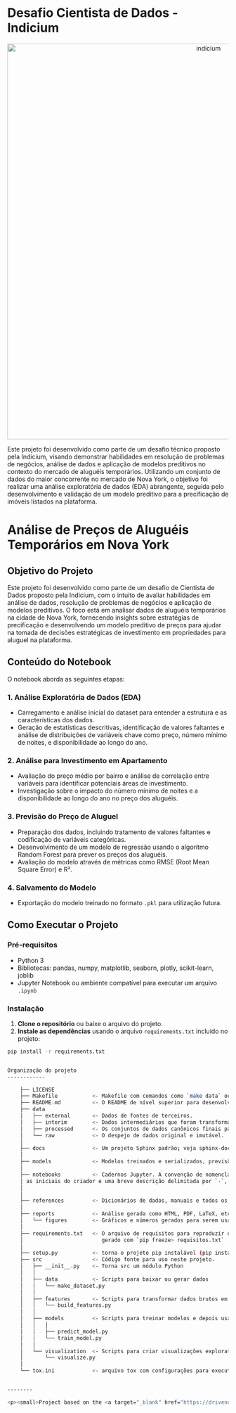 Desafio Cientista de Dados - Indicium
==============================
<p align="center">
<img src="https://github.com/diovani-dupont/Desafio-Cientista-de-Dados-Indicium/assets/109030838/4249fab9-1e09-45c5-852e-bd0c457181f2" alt="indicium" width="900">
</p>

Este projeto foi desenvolvido como parte de um desafio técnico proposto pela Indicium, visando demonstrar habilidades em resolução de problemas de negócios, análise de dados e aplicação de modelos preditivos no contexto do mercado de aluguéis temporários. Utilizando um conjunto de dados do maior concorrente no mercado de Nova York, o objetivo foi realizar uma análise exploratória de dados (EDA) abrangente, seguida pelo desenvolvimento e validação de um modelo preditivo para a precificação de imóveis listados na plataforma.


# Análise de Preços de Aluguéis Temporários em Nova York

## Objetivo do Projeto

Este projeto foi desenvolvido como parte de um desafio de Cientista de Dados proposto pela Indicium, com o intuito de avaliar habilidades em análise de dados, resolução de problemas de negócios e aplicação de modelos preditivos. O foco está em analisar dados de aluguéis temporários na cidade de Nova York, fornecendo insights sobre estratégias de precificação e desenvolvendo um modelo preditivo de preços para ajudar na tomada de decisões estratégicas de investimento em propriedades para aluguel na plataforma.

## Conteúdo do Notebook

O notebook aborda as seguintes etapas:

### 1. Análise Exploratória de Dados (EDA)
- Carregamento e análise inicial do dataset para entender a estrutura e as características dos dados.
- Geração de estatísticas descritivas, identificação de valores faltantes e análise de distribuições de variáveis chave como preço, número mínimo de noites, e disponibilidade ao longo do ano.

### 2. Análise para Investimento em Apartamento
- Avaliação do preço médio por bairro e análise de correlação entre variáveis para identificar potenciais áreas de investimento.
- Investigação sobre o impacto do número mínimo de noites e a disponibilidade ao longo do ano no preço dos aluguéis.

### 3. Previsão do Preço de Aluguel
- Preparação dos dados, incluindo tratamento de valores faltantes e codificação de variáveis categóricas.
- Desenvolvimento de um modelo de regressão usando o algoritmo Random Forest para prever os preços dos aluguéis.
- Avaliação do modelo através de métricas como RMSE (Root Mean Square Error) e R².

### 4. Salvamento do Modelo
- Exportação do modelo treinado no formato `.pkl` para utilização futura.

## Como Executar o Projeto

### Pré-requisitos
- Python 3
- Bibliotecas: pandas, numpy, matplotlib, seaborn, plotly, scikit-learn, joblib
- Jupyter Notebook ou ambiente compatível para executar um arquivo `.ipynb`

### Instalação
1. **Clone o repositório** ou baixe o arquivo do projeto.
2. **Instale as dependências** usando o arquivo `requirements.txt` incluído no projeto:

```bash
pip install -r requirements.txt


Organização do projeto
------------

    ├── LICENSE
    ├── Makefile           <- Makefile com comandos como `make data` ou `make train`
    ├── README.md          <- O README de nível superior para desenvolvedores que usam este projeto.
    ├── data
    │   ├── external       <- Dados de fontes de terceiros.
    │   ├── interim        <- Dados intermediários que foram transformados.
    │   ├── processed      <- Os conjuntos de dados canônicos finais para modelagem.
    │   └── raw            <- O despejo de dados original e imutável.
    │
    ├── docs               <- Um projeto Sphinx padrão; veja sphinx-doc.org para detalhes
    │
    ├── models             <- Modelos treinados e serializados, previsões de modelos ou resumos de modelos
    │
    ├── notebooks          <- Cadernos Jupyter. A convenção de nomenclatura é um número (para ordenação),
    │ as iniciais do criador e uma breve descrição delimitada por `-`, por ex. `1.0-jqp-exploração de dados iniciais`.
    │ 
    │
    ├── references         <- Dicionários de dados, manuais e todos os outros materiais explicativos.
    │
    ├── reports            <- Análise gerada como HTML, PDF, LaTeX, etc.
    │   └── figures        <- Gráficos e números gerados para serem usados em relatórios
    │
    ├── requirements.txt   <- O arquivo de requisitos para reproduzir o ambiente de análise, por exemplo.
    │                         gerado com `pip freeze> requisitos.txt`
    │
    ├── setup.py           <- torna o projeto pip instalável (pip install -e .) para que o src possa ser importado
    ├── src                <- Código fonte para uso neste projeto.
    │   ├── __init__.py    <- Torna src um módulo Python
    │   │
    │   ├── data           <- Scripts para baixar ou gerar dados
    │   │   └── make_dataset.py
    │   │
    │   ├── features       <- Scripts para transformar dados brutos em recursos para modelagem
    │   │   └── build_features.py
    │   │
    │   ├── models         <- Scripts para treinar modelos e depois usar modelos treinados para fazer previsões
    │   │   │                 
    │   │   ├── predict_model.py
    │   │   └── train_model.py
    │   │
    │   └── visualization  <- Scripts para criar visualizações exploratórias e orientadas a resultados
    │       └── visualize.py
    │
    └── tox.ini            <- arquivo tox com configurações para executar o tox; veja tox.readthedocs.io


--------

<p><small>Project based on the <a target="_blank" href="https://drivendata.github.io/cookiecutter-data-science/">cookiecutter data science project template</a>. #cookiecutterdatascience</small></p>
